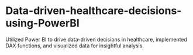 # Data-driven-healthcare-decisions-using-PowerBI

Utilized Power BI to drive data-driven decisions in healthcare, implemented DAX functions, and visualized data for insightful analysis.
